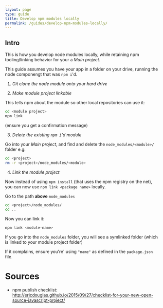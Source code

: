 ```yaml
---
layout: page
type: guide
title: Develop npm modules locally
permalink: /guides/develop-npm-modules-locally/
---
```


## Intro

This is how you develop node modules locally, while retaining npm tooling/linking behavior for your a _Main project_.

This guide assumes you have your app in a folder on your drive, running the node componengt that was `npm i`'d.

1. *Git clone the node module onto your hard drive*

2. _Make module project linkable_

This tells npm about the module so other local repositories can use it:

```sh
cd <module project>
npm link
```
(ensure you get a confirmation message)

3. *Delete the existing `npm i`'d module*

Go into your _Main project_, and find and delete the `node_modules/<module>/` folder
e.g.

```sh
cd <project>
rm -r <project>/node_modules/<module>
```

4. _Link the module project_

Now instead of using `npm install` (that uses the npm registry on the net), you can now use `npm link <package name>` locally.

Go to the path **above** `node_modules`

```sh
cd <project>/node_modules/
cd ..
```

Now you can link it:

```sh
npm link <module-name>
```

If you go into the `node_modules` folder, you will see a symlinked folder (which is linked to your module project folder)

If it complains, ensure you're' using `"name"` as defined in the `package.json` file.

# Sources

* npm publish checklist: http://ericdouglas.github.io/2015/09/27/checklist-for-your-new-open-source-javascript-project/
